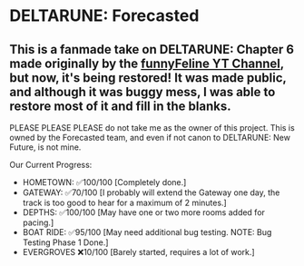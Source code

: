 # DELTARUNE: Forecasted

## This is a fanmade take on DELTARUNE: Chapter 6 made originally by the [funnyFeline YT Channel](https://www.youtube.com/@funnyfeline1), but now, it's being restored! It was made public, and although it was buggy mess, I was able to restore most of it and fill in the blanks.

PLEASE PLEASE PLEASE do not take me as the owner of this project. This is owned by the Forecasted team, and even if not canon to DELTARUNE: New Future, is not mine.

Our Current Progress:
- HOMETOWN: ✅100/100 [Completely done.]
- GATEWAY: ✅70/100 [I probably will extend the Gateway one day, the track is too good to hear for a maximum of 2 minutes.]
- DEPTHS: ✅100/100 [May have one or two more rooms added for pacing.]
- BOAT RIDE: ✅95/100 [May need additional bug testing. NOTE: Bug Testing Phase 1 Done.]
- EVERGROVES ❌10/100 [Barely started, requires a lot of work.]
